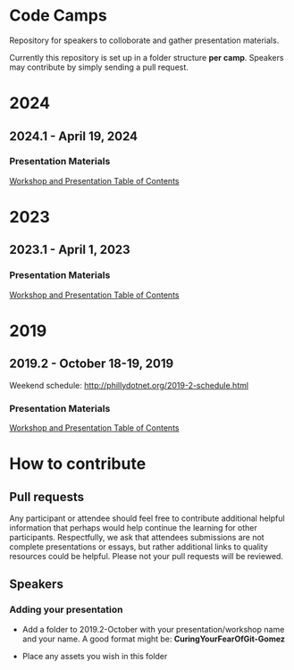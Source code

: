 # Code Camps
Repository for speakers to colloborate and gather presentation materials.

Currently this repository is set up in a folder structure **per camp**.  Speakers may contribute by simply sending a pull request.

# 2024
## 2024.1 - April 19, 2024

### Presentation Materials
[Workshop and Presentation Table of Contents](2024.1-April/README.md)

# 2023
## 2023.1 - April 1, 2023

### Presentation Materials
[Workshop and Presentation Table of Contents](2023.1-April/README.md)

# 2019
## 2019.2 - October 18-19, 2019
Weekend schedule: http://phillydotnet.org/2019-2-schedule.html
### Presentation Materials
[Workshop and Presentation Table of Contents](2019.2-October/README.md)

# How to contribute
## Pull requests
Any participant or attendee should feel free to contribute additional helpful information that perhaps would help continue the learning for other participants.  Respectfully, we ask that attendees submissions are not complete presentations or essays, but rather additional links to quality resources could be helpful.  Please not your pull requests will be reviewed.

## Speakers
### Adding your presentation

- Add a folder to 2019.2-October with your presentation/workshop name and your name.  A good format might be:
**CuringYourFearOfGit-Gomez**

- Place any assets you wish in this folder
